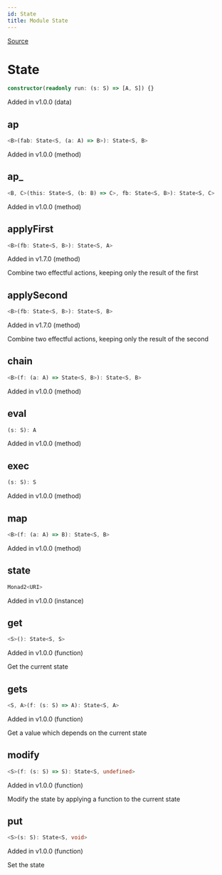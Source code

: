 ```yaml
---
id: State
title: Module State
---
```


[Source](https://github.com/gcanti/fp-ts/blob/master/src/State.ts)

# State

```ts
constructor(readonly run: (s: S) => [A, S]) {}
```

Added in v1.0.0 (data)

## ap

```ts
<B>(fab: State<S, (a: A) => B>): State<S, B>
```

Added in v1.0.0 (method)

## ap\_

```ts
<B, C>(this: State<S, (b: B) => C>, fb: State<S, B>): State<S, C>
```

Added in v1.0.0 (method)

## applyFirst

```ts
<B>(fb: State<S, B>): State<S, A>
```

Added in v1.7.0 (method)

Combine two effectful actions, keeping only the result of the first

## applySecond

```ts
<B>(fb: State<S, B>): State<S, B>
```

Added in v1.7.0 (method)

Combine two effectful actions, keeping only the result of the second

## chain

```ts
<B>(f: (a: A) => State<S, B>): State<S, B>
```

Added in v1.0.0 (method)

## eval

```ts
(s: S): A
```

Added in v1.0.0 (method)

## exec

```ts
(s: S): S
```

Added in v1.0.0 (method)

## map

```ts
<B>(f: (a: A) => B): State<S, B>
```

Added in v1.0.0 (method)

## state

```ts
Monad2<URI>
```

Added in v1.0.0 (instance)

## get

```ts
<S>(): State<S, S>
```

Added in v1.0.0 (function)

Get the current state

## gets

```ts
<S, A>(f: (s: S) => A): State<S, A>
```

Added in v1.0.0 (function)

Get a value which depends on the current state

## modify

```ts
<S>(f: (s: S) => S): State<S, undefined>
```

Added in v1.0.0 (function)

Modify the state by applying a function to the current state

## put

```ts
<S>(s: S): State<S, void>
```

Added in v1.0.0 (function)

Set the state
